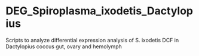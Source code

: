 # DEG_Spiroplasma_ixodetis_Dactylopius
Scripts to analyze differential expression analysis of S. ixodetis DCF in Dactylopius coccus gut, ovary and hemolymph
